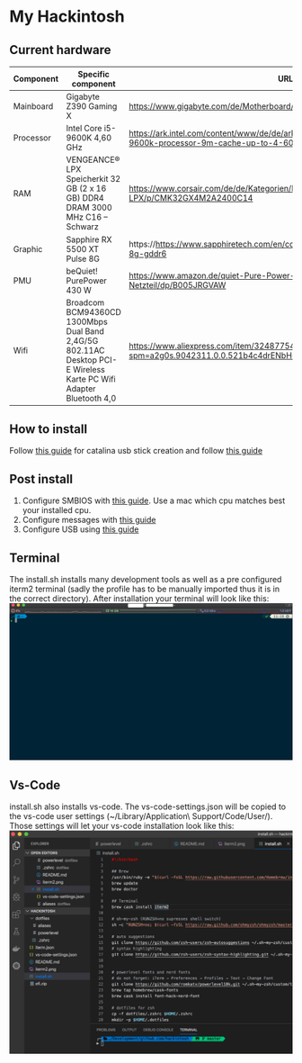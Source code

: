 # My Hackintosh

## Current hardware

| Component | Specific component                                                                                                 | URL                                                                                                                    |
| --------- | ------------------------------------------------------------------------------------------------------------------ | ---------------------------------------------------------------------------------------------------------------------- |
| Mainboard | Gigabyte Z390 Gaming X                                                                                             | https://www.gigabyte.com/de/Motherboard/Z390-GAMING-X-rev-10#kf                                                        |
| Processor | Intel Core i5-9600K 4,60 GHz                                                                                       | https://ark.intel.com/content/www/de/de/ark/products/134896/intel-core-i5-9600k-processor-9m-cache-up-to-4-60-ghz.html |
| RAM       | VENGEANCE® LPX Speicherkit 32 GB (2 x 16 GB) DDR4 DRAM 3000 MHz C16 – Schwarz                                      | https://www.corsair.com/de/de/Kategorien/Produkte/Arbeitsspeicher/VENGEANCE-LPX/p/CMK32GX4M2A2400C14                   |
| Graphic   | Sapphire RX 5500 XT Pulse 8G                                                                                       | https://https://www.sapphiretech.com/en/consumer/pulse-radeon-rx-5500-xt-8g-gddr6                                      |
| PMU       | beQuiet! PurePower 430 W                                                                                           | https://www.amazon.de/quiet-Pure-Power-L8-CM-430W-Netzteil/dp/B005JRGVAW                                               |  |
| Wifi      | Broadcom BCM94360CD 1300Mbps Dual Band 2,4G/5G 802.11AC Desktop PCI-E Wireless Karte PC Wifi Adapter Bluetooth 4,0 | https://www.aliexpress.com/item/32487754245.html?spm=a2g0s.9042311.0.0.521b4c4drENbH6                                  |

## How to install

Follow [this guide](https://www.tonymacx86.com/threads/how-to-create-a-macos-catalina-public-beta-installation-usb.278188/) for catalina usb stick creation and follow [this guide](https://www.tonymacx86.com/threads/unibeast-install-macos-mojave-on-any-supported-intel-based-pc.259381/)

## Post install

1. Configure SMBIOS with [this guide](https://www.tonymacx86.com/threads/guide-how-to-configure-your-systems-smbios-correctly.198155/). Use a mac which cpu matches best your installed cpu.
2. Configure messages with [this guide](https://www.tonymacx86.com/threads/an-idiots-guide-to-imessage.196827/)
3. Configure USB using [this guide](https://github.com/corpnewt/USBMap/)

## Terminal

The install.sh installs many development tools as well as a pre configured iterm2 terminal (sadly the profile has to be manually imported thus it is in the correct directory).
After installation your terminal will look like this:
![](iterm2.png)

## Vs-Code

install.sh also installs vs-code. The vs-code-settings.json will be copied to the vs-code user settings (~/Library/Application\ Support/Code/User/).
Those settings will let your vs-code installation look like this:
![](vs-code.png)
